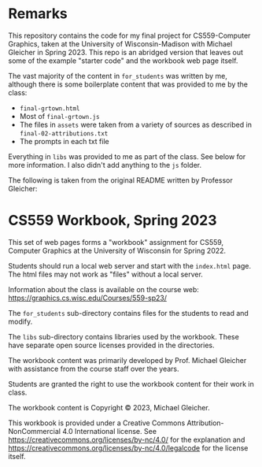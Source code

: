 # Remarks

This repository contains the code for my final project for CS559-Computer Graphics, taken at the University of Wisconsin-Madison with Michael Gleicher in Spring 2023. This repo is an abridged version that leaves out some of the example "starter code" and the workbook web page itself.

The vast majority of the content in `for_students` was written by me, although there is some boilerplate content that was provided to me by the class:
- `final-grtown.html`
- Most of `final-grtown.js`
- The files in `assets` were taken from a variety of sources as described in `final-02-attributions.txt`
- The prompts in each txt file

Everything in `libs` was provided to me as part of the class. See below for more information. I also didn't add anything to the `js` folder.

The following is taken from the original README written by Professor Gleicher:

# CS559 Workbook, Spring 2023

This set of web pages forms a "workbook" assignment for 
CS559, Computer Graphics at the University of Wisconsin for Spring 2022.

Students should run a local web server and start with the `index.html` page.
The html files may not work as "files" without a local server.

Information about the class is available on the course web:
https://graphics.cs.wisc.edu/Courses/559-sp23/

The `for_students` sub-directory contains files for the students to read and
modify. 

The `libs` sub-directory contains libraries used by the workbook. These
have separate open source licenses provided in the directories. 

The workbook content was primarily developed by Prof. Michael Gleicher with
assistance from the course staff over the years.

Students are granted the right to use the workbook content for their work
in class.

The workbook content is Copyright &copy; 2023, Michael Gleicher.

This workbook is provided under a Creative Commons Attribution-NonCommercial 4.0 International license. See https://creativecommons.org/licenses/by-nc/4.0/ for the explanation and https://creativecommons.org/licenses/by-nc/4.0/legalcode for the license itself.